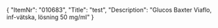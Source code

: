 {
  "ItemNr": "010683",
  "Title": "test",
  "Description": "Glucos Baxter Viaflo, inf-vätska, lösning 50 mg/ml"
}